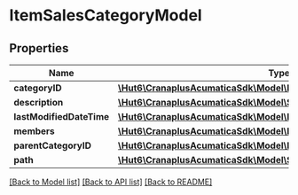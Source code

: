 # ItemSalesCategoryModel

## Properties
Name | Type | Description | Notes
------------ | ------------- | ------------- | -------------
**categoryID** | [**\Hut6\CranaplusAcumaticaSdk\Model\IntValueModel**](IntValueModel.md) |  | [optional] 
**description** | [**\Hut6\CranaplusAcumaticaSdk\Model\StringValueModel**](StringValueModel.md) |  | [optional] 
**lastModifiedDateTime** | [**\Hut6\CranaplusAcumaticaSdk\Model\DateTimeValueModel**](DateTimeValueModel.md) |  | [optional] 
**members** | [**\Hut6\CranaplusAcumaticaSdk\Model\ItemSalesCategoryMemberModel[]**](ItemSalesCategoryMemberModel.md) |  | [optional] 
**parentCategoryID** | [**\Hut6\CranaplusAcumaticaSdk\Model\IntValueModel**](IntValueModel.md) |  | [optional] 
**path** | [**\Hut6\CranaplusAcumaticaSdk\Model\StringValueModel**](StringValueModel.md) |  | [optional] 

[[Back to Model list]](../README.md#documentation-for-models) [[Back to API list]](../README.md#documentation-for-api-endpoints) [[Back to README]](../README.md)


